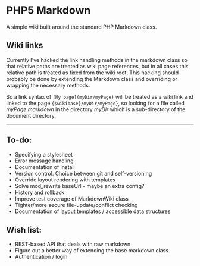 PHP5 Markdown
=============

A simple wiki built around the standard PHP Markdown class.

Wiki links
----------

Currently I've hacked the link handling methods in the markdown class so that relative paths are treated as wiki page references, but in all cases this relative path is treated as fixed from the wiki root. This hacking should probably be done by extending the Markdown class and overriding or wrapping the necessary methods.

So a link syntax of `[My page](myDir/myPage)` will be treated as a wiki link and linked to the page `{$wikibase}/myDir/myPage}`, so looking for a file called *myPage.markdown* in the directory *myDir* which is a sub-directory of the document directory.

------

To-do:
------

* Specifying a stylesheet
* Error message handling
* Documentation of install
* Version control. Choice between git and self-versioning
* Override layout rendering with templates
* Solve mod_rewrite baseUrl - maybe an extra config?
* History and rollback
* Improve test coverage of MarkdownWiki class
* Tighter/more secure file-update/conflict checking
* Documentation of layout templates / accessible data structures

Wish list:
----------

* REST-based API that deals with raw markdown
* Figure out a better way of extending the base markdown class.
* Authentication / login


